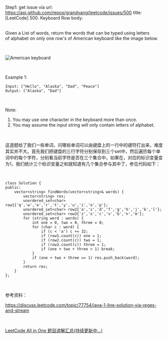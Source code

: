 Step1: get issue via url: https://api.github.com/repos/grandyang/leetcode/issues/500 
 title:[LeetCode] 500. Keyboard Row 
 body:  
  

Given a List of words, return the words that can be typed using letters of alphabet on only one row's of American keyboard like the image below.

 

![American keyboard](https://leetcode.com/static/images/problemset/keyboard.png)

 

Example 1:
    
    
    Input: ["Hello", "Alaska", "Dad", "Peace"]
    Output: ["Alaska", "Dad"]
    

 

Note:

  1. You may use one character in the keyboard more than once.
  2. You may assume the input string will only contain letters of alphabet.



 

这道题给了我们一些单词，问哪些单词可以由键盘上的一行中的键符打出来，难度其实并不大。首先我们把键盘的三行字符分别保存到三个set中，然后遍历每个单词中的每个字符，分别看当前字符是否在三个集合中，如果在，对应的标识变量变为1，我们统计三个标识变量之和就知道有几个集合参与其中了，参见代码如下：

 
    
    
    class Solution {
    public:
        vector<string> findWords(vector<string>& words) {
            vector<string> res;
            unordered_set<char> row1{'q','w','e','r','t','y','u','i','o','p'};
            unordered_set<char> row2{'a','s','d','f','g','h','j','k','l'};
            unordered_set<char> row3{'z','x','c','v','b','n','m'};
            for (string word : words) {
                int one = 0, two = 0, three = 0;
                for (char c : word) {
                    if (c < 'a') c += 32;
                    if (row1.count(c)) one = 1;
                    if (row2.count(c)) two = 1;
                    if (row3.count(c)) three = 1;
                    if (one + two + three > 1) break;
                }
                if (one + two + three == 1) res.push_back(word);
            }
            return res;
        }
    };

 

参考资料：

<https://discuss.leetcode.com/topic/77754/java-1-line-solution-via-regex-and-stream>

 

[LeetCode All in One 题目讲解汇总(持续更新中...)](http://www.cnblogs.com/grandyang/p/4606334.html)
